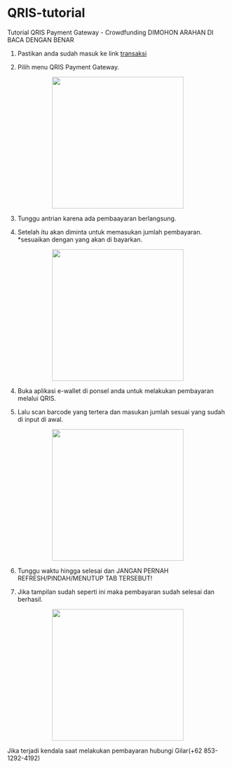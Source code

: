 # QRIS-tutorial
Tutorial QRIS Payment Gateway - Crowdfunding
DIMOHON ARAHAN DI BACA DENGAN BENAR

1. Pastikan anda sudah masuk ke link [transaksi](https://www.do.my.id/crowdfunding/index.html)

2. Pilih menu QRIS Payment Gateway.

<p align="center">
 <img src="![Screenshot 2025-05-13 095643](https://github.com/user-attachments/assets/9fe3dd7d-2163-4429-9c52-85bbd06072f4)
" width="300">
</p>

3. Tunggu antrian karena ada pembaayaran berlangsung.
   
4. Setelah itu akan diminta untuk memasukan jumlah pembayaran. *sesuaikan dengan yang akan di bayarkan.

<p align="center">
 <img src="![Screenshot 2025-05-13 120728](https://github.com/user-attachments/assets/2bf806de-5caa-4251-8691-5573649c2b1f)
" width="300">
</p>

4. Buka aplikasi e-wallet di ponsel anda untuk melakukan pembayaran melalui QRIS.

5. Lalu scan barcode yang tertera dan masukan jumlah sesuai yang sudah di input di awal.
   
<p align="center">
 <img src="![Screenshot 2025-05-13 120831](https://github.com/user-attachments/assets/ff5af7e5-173b-403c-8489-2f6d2f3ea482)
" width="300">
</p>

6. Tunggu waktu hingga selesai dan JANGAN PERNAH REFRESH/PINDAH/MENUTUP TAB TERSEBUT!

7. Jika tampilan sudah seperti ini maka pembayaran sudah selesai dan berhasil.

<p align="center">
 <img src="![Screenshot 2025-05-13 123536](https://github.com/user-attachments/assets/c908fbb0-c2f7-4820-b59e-5fc6bca188c0)
" width="300">
</p>



Jika terjadi kendala saat melakukan pembayaran hubungi Gilar(+62 853-1292-4192)
